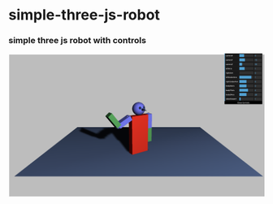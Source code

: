 # simple-three-js-robot

### simple three js robot with controls
![robot](https://github.com/mariyanstamenov/simple-three-js-robot/blob/main/Screenshot%202021-05-01%20at%2022.26.26.png)
